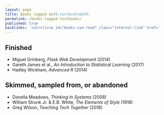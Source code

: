 ```yaml
---
layout: page
title: Books tagged &#39;textbooks&#39;
permalink: /books-tagged-textbooks/
published: true
backlinks: '<ul><li><a id="books-ive-read" class="internal-link" href="/books-ive-read/">Books I&#39;ve read</a></li></ul>'
---
```




## Finished 
* Miguel Grinberg, _Flask Web Development_ (2014) 
* Gareth James et al., _An Introduction to Statistical Learning_ (2017) 
* Hadley Wickham, _Advanced R_ (2014) 


## Skimmed, sampled from, or abandoned 
* Donella Meadows, _Thinking In Systems_ (2008) 
* William Strunk Jr. & E.B. White, _The Elements of Style_ (1918) 
* Greg Wilson, _Teaching Tech Together_ (2018) 
